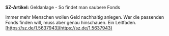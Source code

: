 **SZ-Artikel:** Geldanlage - So findet man saubere Fonds  
  
Immer mehr Menschen wollen Geld nachhaltig anlegen. Wer die passenden Fonds finden will, muss aber genau hinschauen. Ein Leitfaden.  [https://sz.de/1.5637943](https://sz.de/1.5637943)
